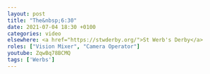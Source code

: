 ```yaml
---
layout: post
title: "The&nbsp;6:30"
date: 2021-07-04 18:30 +0100
categories: video
elsewhere: <a href="https://stwderby.org/">St Werb's Derby</a>
roles: ["Vision Mixer", "Camera Operator"]
youtube: ZqwBq78BCMQ
tags: ['Werbs']
---
```

